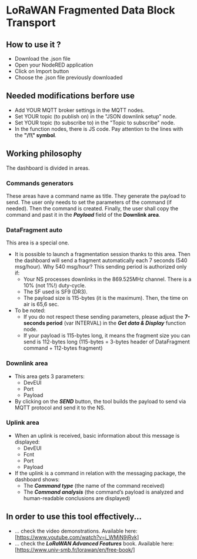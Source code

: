 # LoRaWAN Fragmented Data Block Transport

## How to use it ?
* Download the .json file
* Open your NodeRED application
* Click on Import button
* Choose the .json file previously downloaded

## Needed modifications berfore use
- Add YOUR MQTT broker settings in the MQTT nodes.
- Set YOUR topic (to publish on) in the "JSON downlink setup" node.
- Set YOUR topic (to subscribe to) in the "Topic to subscribe" node.
- In the function nodes, there is JS code. Pay attention to the lines with the **"/!\\" symbol**.

## Working philosophy

The dashboard is divided in areas.

### Commands generators
These areas have a command name as title. They generate the payload to send. The user only needs to set the parameters of the command (if needed).
Then the command is created. Finally, the user shall copy the command and past it in the _**Payload**_ field of the **Downlink area**.

### DataFragment auto
This area is a special one.
- It is possible to launch a fragmentation session thanks to this area.
Then the dashboard will send a fragment automatically each 7 seconds (540 msg/hour).
Why 540 msg/hour? This sending period is authorized only if:
  - Your NS processes downlinks in the 869.525MHz channel. There is a 10% (not 1%!) duty-cycle.
  - The SF used is SF9 (DR3).
  - The payload size is 115-bytes (it is the maximum). Then, the time on air is 65,6 sec.
- To be noted:
  - If you do not respect these sending parameters, please adjust the **7-seconds period** (var INTERVAL) in the _**Get data & Display**_ function node.
  - If your payload is 115-bytes long, it means the fragment size you can send is 112-bytes long (115-bytes = 3-bytes header of DataFragment command + 112-bytes fragment)

### Downlink area
- This area gets 3 parameters:
  - DevEUI
  - Port
  - Payload
- By clicking on the _**SEND**_ button, the tool builds the payload to send via MQTT protocol and send it to the NS.

### Uplink area
- When an uplink is received, basic information about this message is displayed:
  - DevEUI
  - Fcnt
  - Port
  - Payload
- If the uplink is a command in relation with the messaging package, the dashboard shows:
  - The _**Command type**_ (the name of the command received)
  - The _**Command analysis**_ (the command’s payload is analyzed and human-readable conclusions are displayed)


## In order to use this tool effectively...
- ... check the video demonstrations. Available here: [https://www.youtube.com/watch?v=i_WMjN9jRvk]
- ... check the **_LoRaWAN Advanced Features_** book. Available here: [https://www.univ-smb.fr/lorawan/en/free-book/]

